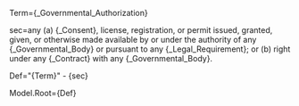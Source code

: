 Term={_Governmental_Authorization}

sec=any (a) {_Consent}, license, registration, or permit issued, granted, given, or otherwise made available by or under the authority of any {_Governmental_Body} or pursuant to any {_Legal_Requirement}; or (b) right under any {_Contract} with any {_Governmental_Body}.

Def="{Term}" - {sec}

Model.Root={Def}
